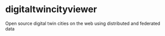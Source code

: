 # digitaltwincityviewer
Open source digital twin cities on the web using distributed and federated data
